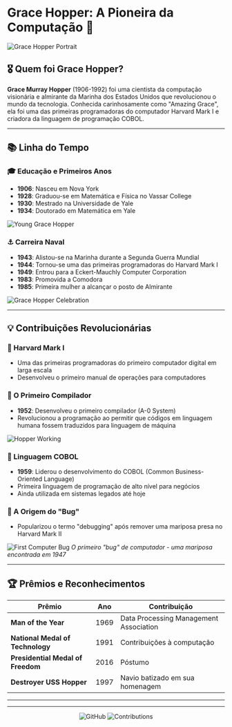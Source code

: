 
# Grace Hopper: A Pioneira da Computação 🚀

![Grace Hopper Portrait](grace_hopper_1.jpg)

## 🎖️ Quem foi Grace Hopper?

**Grace Murray Hopper** (1906-1992) foi uma cientista da computação visionária e almirante da Marinha dos Estados Unidos que revolucionou o mundo da tecnologia. Conhecida carinhosamente como "Amazing Grace", ela foi uma das primeiras programadoras do computador Harvard Mark I e criadora da linguagem de programação COBOL.

---

## 📚 Linha do Tempo

### 🎓 Educação e Primeiros Anos
- **1906**: Nasceu em Nova York
- **1928**: Graduou-se em Matemática e Física no Vassar College
- **1930**: Mestrado na Universidade de Yale
- **1934**: Doutorado em Matemática em Yale

![Young Grace Hopper](grace_hopper_5.png)

### ⚓ Carreira Naval
- **1943**: Alistou-se na Marinha durante a Segunda Guerra Mundial
- **1944**: Tornou-se uma das primeiras programadoras do Harvard Mark I
- **1949**: Entrou para a Eckert-Mauchly Computer Corporation
- **1983**: Promovida a Comodora
- **1985**: Primeira mulher a alcançar o posto de Almirante

![Grace Hopper Celebration](grace_hopper_4.jpg)

---

## 💡 Contribuições Revolucionárias

### 🔧 Harvard Mark I
- Uma das primeiras programadoras do primeiro computador digital em larga escala
- Desenvolveu o primeiro manual de operações para computadores

### 🔄 O Primeiro Compilador
- **1952**: Desenvolveu o primeiro compilador (A-0 System)
- Revolucionou a programação ao permitir que códigos em linguagem humana fossem traduzidos para linguagem de máquina

![Hopper Working](grace_hopper_2.jpg)

### 💬 Linguagem COBOL
- **1959**: Liderou o desenvolvimento do COBOL (Common Business-Oriented Language)
- Primeira linguagem de programação de alto nível para negócios
- Ainda utilizada em sistemas legados até hoje

### 🐛 A Origem do "Bug"
- Popularizou o termo "debugging" após remover uma mariposa presa no Harvard Mark II

![First Computer Bug](grace_hopper_3.jpg)
*O primeiro "bug" de computador - uma mariposa encontrada em 1947*

---

## 🏆 Prêmios e Reconhecimentos

| Prêmio | Ano | Contribuição |
|--------|-----|--------------|
| **Man of the Year** | 1969 | Data Processing Management Association |
| **National Medal of Technology** | 1991 | Contribuições à computação |
| **Presidential Medal of Freedom** | 2016 | Póstumo |
| **Destroyer USS Hopper** | 1997 | Navio batizado em sua homenagem |

---

<div align="center">

</div>

---

<div align="center">

![GitHub](https://img.shields.io/badge/Grace_Hopper-Legend-blue?style=for-the-badge)
![Contributions](https://img.shields.io/badge/Computação-Pioneira-green?style=for-the-badge)

</div>
